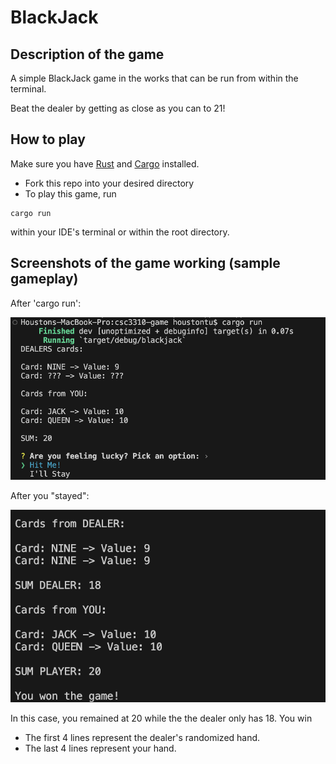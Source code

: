 # BlackJack
## Description of the game
A simple BlackJack game in the works that can be run from within the terminal.

Beat the dealer by getting as close as you can to 21!

## How to play
Make sure you have [Rust](https://www.rust-lang.org) and [Cargo](https://doc.rust-lang.org/cargo/getting-started/installation.html) installed.
- Fork this repo into your desired directory
- To play this game, run
```
cargo run
```
within your IDE's terminal or within the root directory.

## Screenshots of the game working (sample gameplay)
After 'cargo run':

![BlackJack start up](image.png)


After you "stayed":

![BlackJack winner](image-1.png)

In this case, you remained at 20 while the the dealer only has 18. You win
- The first 4 lines represent the dealer's randomized hand.
- The last 4 lines represent your hand.
